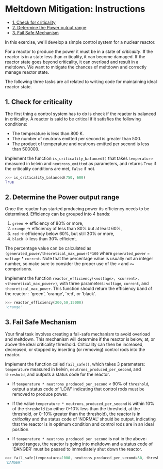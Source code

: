 # Meltdown Mitigation: Instructions

- [1. Check for criticality](#1-check-for-criticality)
- [2. Determine the Power output range](#2-determine-the-power-output-range)
- [3. Fail Safe Mechanism](#3-fail-safe-mechanism)

In this exercise, we'll develop a simple control system for a nuclear reactor.

For a reactor to produce the power it must be in a state of _criticality_. If
the reactor is in a state less than criticality, it can become damaged. If the
reactor state goes beyond criticality, it can overload and result in a meltdown.
We want to mitigate the chances of meltdown and correctly manage reactor state.

The following three tasks are all related to writing code for maintaining ideal
reactor state.

## 1. Check for criticality

The first thing a control system has to do is check if the reactor is balanced
in criticality. A reactor is said to be critical if it satisfies the following
conditions:

- The temperature is less than 800 K.
- The number of neutrons emitted per second is greater than 500.
- The product of temperature and neutrons emitted per second is less
  than 500000.

Implement the function `is_criticality_balanced()` that takes `temperature`
measured in kelvin and `neutrons_emitted` as parameters, and returns `True` if
the criticality conditions are met, `False` if not.

```python
>>> is_criticality_balanced(750, 600)
True
```

## 2. Determine the Power output range

Once the reactor has started producing power its efficiency needs to be
determined. Efficiency can be grouped into 4 bands:

1. `green` -> efficiency of 80% or more,
2. `orange` -> efficiency of less than 80% but at least 60%,
3. `red` -> efficiency below 60%, but still 30% or more,
4. `black` -> less than 30% efficient.

The percentage value can be calculated as
`(generated_power/theoretical_max_power)*100` where `generated_power` =
`voltage` \* `current`. Note that the percentage value is usually not an integer
number, so make sure to consider the proper use of the `<` and `<=` comparisons.

Implement the function
`reactor_efficiency(<voltage>, <current>, <theoretical_max_power>)`, with three
parameters: `voltage`, `current`, and `theoretical_max_power`. This function
should return the efficiency band of the reactor : 'green', 'orange', 'red', or
'black'.

```python
>>> reactor_efficiency(200,50,15000)
'orange'
```

## 3. Fail Safe Mechanism

Your final task involves creating a fail-safe mechanism to avoid overload and
meltdown. This mechanism will determine if the reactor is below, at, or above
the ideal criticality threshold. Criticality can then be increased, decreased,
or stopped by inserting (or removing) control rods into the reactor.

Implement the function called `fail_safe()`, which takes 3 parameters:
`temperature` measured in kelvin, `neutrons_produced_per_second`, and
`threshold`, and outputs a status code for the reactor.

- If `temperature * neutrons_produced_per_second` < 90% of `threshold`, output a
  status code of 'LOW' indicating that control rods must be removed to produce
  power.

- If the value `temperature * neutrons_produced_per_second` is within 10% of the
  `threshold` (so either 0-10% less than the threshold, at the threshold, or
  0-10% greater than the threshold), the reactor is in _criticality_ and the
  status code of 'NORMAL' should be output, indicating that the reactor is in
  optimum condition and control rods are in an ideal position.

- If `temperature * neutrons_produced_per_second` is not in the above-stated
  ranges, the reactor is going into meltdown and a status code of 'DANGER' must
  be passed to immediately shut down the reactor.

```python
>>> fail_safe(temperature=1000, neutrons_produced_per_second=30, threshold=5000)
'DANGER'
```
